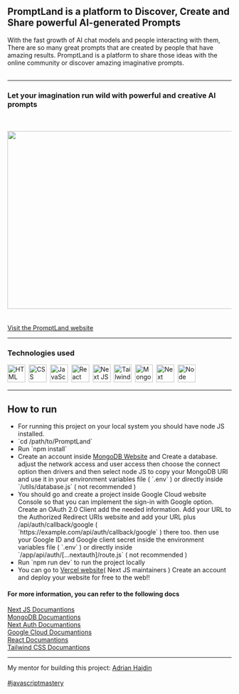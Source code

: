 <h2> PromptLand is a platform to Discover, Create and Share powerful AI-generated Prompts</h2>
With the fast growth of AI chat models and people interacting with them, There are so many great prompts that are created by people that have amazing results. PromptLand is a platform to share those ideas with the online community or discover amazing imaginative prompts.
<br /> <br />
<hr/>
<h3>Let your imagination run wild with powerful and creative AI prompts</h3>
<br /> <br />
<img src="https://github.com/SadraKian/PromptLand/assets/128605953/dacd5805-4f72-4f23-8497-087414c52214" width="800" height="400" />
  <br /><br /><br />
<a href="https://prompt-land-mu.vercel.app/" target="_blank">Visit the PromptLand website</a>
  <br /> <hr/>
  <section>
    <h3>Technologies used</h3>
    <img src="https://github.com/SadraKian/PromptLand/assets/128605953/6d86fade-454b-4877-89de-4b1dbe15d2a2" title="HTML" alt="HTML"  width="40" height="40" />&nbsp;
    <img src="https://github.com/SadraKian/PromptLand/assets/128605953/ec6a1a00-b0f7-42ce-9b8f-2ceee55bc0b0" title="CSS" alt="CSS" width="40" height="40" />&nbsp;
      <img src="https://github.com/SadraKian/PromptLand/assets/128605953/8d537b82-5b08-410c-833d-7383f575e8b1" title="JavaScript" alt="JavaScript" width="40" height="40" />&nbsp;
      <img src="https://github.com/SadraKian/PromptLand/assets/128605953/7eb79375-8587-43ab-84b8-82a0b63a7899" title="React" alt="React" width="40" height="40" />&nbsp;
       <img src="https://github.com/SadraKian/PromptLand/assets/128605953/2bd7b0f3-7747-4ed0-8b6b-3acbf0031b9b" title="Next JS" alt="Next JS" width="40" height="40" />&nbsp;
        <img src="https://github.com/SadraKian/PromptLand/assets/128605953/b493dc86-491c-4590-9946-3683a26d7ce0" title="TailwindCSS" alt="TailwindCSS" width="40" height="40" />&nbsp;
        <img src="https://github.com/SadraKian/PromptLand/assets/128605953/2be5bcad-9488-4f96-99b1-07f4cde2ae2b" title="MongoDB" alt="MongoDB" width="40" height="40" />&nbsp;
        <img src="https://github.com/SadraKian/PromptLand/assets/128605953/37e833c1-e801-47fd-b69f-603555ebd290" title="Next Auth" alt="Next Auth" width="40" height="40">&nbsp;
        <img src="https://github.com/SadraKian/PromptLand/assets/128605953/7c276d2d-847d-4ad1-9054-22d1beb63d59" title="Node JS" alt="Node JS" width="40" height="40">
  </section>
<hr />
<h2>How to run</h2> 
<ul>
  <li>For running this project on your local system you should have node JS installed. <a href="https://nodejs.org/en/download"></a></li>
  <li>`cd /path/to/PromptLand`</li>
  <li>Run `npm install`</li>
  <li>Create an account inside <a href="https://www.mongodb.com/">MongoDB Website</a> and Create a database. adjust the network access and user access then   choose the connect option then drivers and then select node JS to copy your MongoDB URI and use it in your environment variables file ( `.env` ) or directly inside `/utils/database.js` ( not recommended )</li>
  <li>You should go and create a project inside <a>Google Cloud website Console</a> so that you can implement the sign-in with Google option. Create an OAuth 2.0 Client add the needed information. Add your URL to the Authorized Redirect URIs website and add your URL plus /api/auth/callback/google ( `https://example.com/api/auth/callback/google` ) there too. then use your Google ID and Google client secret inside the environment variables file ( `.env` ) or directly inside `/app/api/auth/[...nextauth]/route.js` ( not recommended ) </li>
  <li>Run `npm run dev` to run the project locally</li>
  <li>You can go to <a href="https://vercel.com/">Vercel website</a>( Next JS maintainers ) Create an account and deploy your website for free to the web!!</li>
</ul>
<h4>For more information, you can refer to the following docs</h4> 
<a href="https://nextjs.org/">Next JS Documantions</a><br>
<a href="https://www.mongodb.com/docs/manual/core/document/">MongoDB Documantions</a><br>
<a href="https://next-auth.js.org/">Next Auth Documantions</a><br>
<a href="https://cloud.google.com/docs">Google Cloud Documantions</a><br>
<a href="[https://nextjs.org/](https://react.dev/)">React Documantions</a><br>
<a href="https://tailwindcss.com/">Tailwind CSS Documantions</a><br>
<hr />
  My mentor for building this project:  <a href="https://github.com/adrianhajdin" target="_blank">Adrian Hajdin</a>
  <br /> <br />
<a href="https://www.youtube.com/@javascriptmastery" target="_blank" >#javascriptmastery</a>
